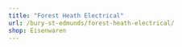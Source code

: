 ```yaml
---
title: "Forest Heath Electrical"
url: /bury-st-edmunds/forest-heath-electrical/
shop: Eisenwaren
---
```


